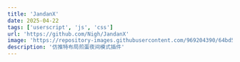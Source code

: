 ```yaml
---
title: 'JandanX'
date: 2025-04-22
tags: ['userscript', 'js', 'css']
url: 'https://github.com/Nigh/JandanX'
image: 'https://repository-images.githubusercontent.com/969204390/64bd5715-b653-4df4-8d4e-fd975a69fbeb'
description: '仿推特布局煎蛋夜间模式插件'
---
```

